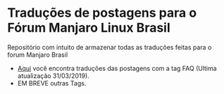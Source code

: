 # Traduções de postagens para o Fórum Manjaro Linux Brasil 


Repositório com intuito de armazenar todas as traduções feitas para o forum Manjaro Brasil 

* [Aqui](https://github.com/tamercuba/traducoes-forum-manjaro/blob/master/faq_tag.txt) você encontra traduções das postagens com a tag FAQ (Ultima atualização 31/03/2019).
* EM BREVE outras Tags.
